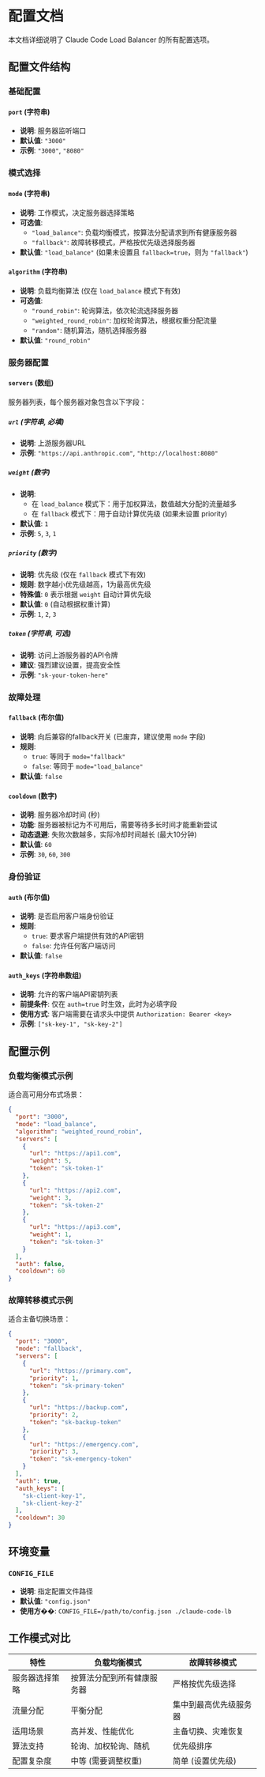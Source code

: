 # 配置文档

本文档详细说明了 Claude Code Load Balancer 的所有配置选项。

## 配置文件结构

### 基础配置

#### `port` (字符串)
- **说明**: 服务器监听端口
- **默认值**: `"3000"`
- **示例**: `"3000"`, `"8080"`

### 模式选择

#### `mode` (字符串)
- **说明**: 工作模式，决定服务器选择策略
- **可选值**:
  - `"load_balance"`: 负载均衡模式，按算法分配请求到所有健康服务器
  - `"fallback"`: 故障转移模式，严格按优先级选择服务器
- **默认值**: `"load_balance"` (如果未设置且 `fallback=true`，则为 `"fallback"`)

#### `algorithm` (字符串)
- **说明**: 负载均衡算法 (仅在 `load_balance` 模式下有效)
- **可选值**:
  - `"round_robin"`: 轮询算法，依次轮流选择服务器
  - `"weighted_round_robin"`: 加权轮询算法，根据权重分配流量
  - `"random"`: 随机算法，随机选择服务器
- **默认值**: `"round_robin"`

### 服务器配置

#### `servers` (数组)
服务器列表，每个服务器对象包含以下字段：

##### `url` (字符串, 必填)
- **说明**: 上游服务器URL
- **示例**: `"https://api.anthropic.com"`, `"http://localhost:8080"`

##### `weight` (数字)
- **说明**: 
  - 在 `load_balance` 模式下：用于加权算法，数值越大分配的流量越多
  - 在 `fallback` 模式下：用于自动计算优先级 (如果未设置 priority)
- **默认值**: `1`
- **示例**: `5`, `3`, `1`

##### `priority` (数字)
- **说明**: 优先级 (仅在 `fallback` 模式下有效)
- **规则**: 数字越小优先级越高，1为最高优先级
- **特殊值**: `0` 表示根据 `weight` 自动计算优先级
- **默认值**: `0` (自动根据权重计算)
- **示例**: `1`, `2`, `3`

##### `token` (字符串, 可选)
- **说明**: 访问上游服务器的API令牌
- **建议**: 强烈建议设置，提高安全性
- **示例**: `"sk-your-token-here"`

### 故障处理

#### `fallback` (布尔值)
- **说明**: 向后兼容的fallback开关 (已废弃，建议使用 `mode` 字段)
- **规则**: 
  - `true`: 等同于 `mode="fallback"`
  - `false`: 等同于 `mode="load_balance"`
- **默认值**: `false`

#### `cooldown` (数字)
- **说明**: 服务器冷却时间 (秒)
- **功能**: 服务器被标记为不可用后，需要等待多长时间才能重新尝试
- **动态退避**: 失败次数越多，实际冷却时间越长 (最大10分钟)
- **默认值**: `60`
- **示例**: `30`, `60`, `300`

### 身份验证

#### `auth` (布尔值)
- **说明**: 是否启用客户端身份验证
- **规则**:
  - `true`: 要求客户端提供有效的API密钥
  - `false`: 允许任何客户端访问
- **默认值**: `false`

#### `auth_keys` (字符串数组)
- **说明**: 允许的客户端API密钥列表
- **前提条件**: 仅在 `auth=true` 时生效，此时为必填字段
- **使用方式**: 客户端需要在请求头中提供 `Authorization: Bearer <key>`
- **示例**: `["sk-key-1", "sk-key-2"]`

## 配置示例

### 负载均衡模式示例
适合高可用分布式场景：

```json
{
  "port": "3000",
  "mode": "load_balance",
  "algorithm": "weighted_round_robin",
  "servers": [
    {
      "url": "https://api1.com",
      "weight": 5,
      "token": "sk-token-1"
    },
    {
      "url": "https://api2.com", 
      "weight": 3,
      "token": "sk-token-2"
    },
    {
      "url": "https://api3.com",
      "weight": 1,
      "token": "sk-token-3"
    }
  ],
  "auth": false,
  "cooldown": 60
}
```

### 故障转移模式示例
适合主备切换场景：

```json
{
  "port": "3000",
  "mode": "fallback",
  "servers": [
    {
      "url": "https://primary.com",
      "priority": 1,
      "token": "sk-primary-token"
    },
    {
      "url": "https://backup.com",
      "priority": 2, 
      "token": "sk-backup-token"
    },
    {
      "url": "https://emergency.com",
      "priority": 3,
      "token": "sk-emergency-token"
    }
  ],
  "auth": true,
  "auth_keys": [
    "sk-client-key-1",
    "sk-client-key-2"
  ],
  "cooldown": 30
}
```

## 环境变量

### `CONFIG_FILE`
- **说明**: 指定配置文件路径
- **默认值**: `"config.json"`
- **使用方��**: `CONFIG_FILE=/path/to/config.json ./claude-code-lb`

## 工作模式对比

| 特性 | 负载均衡模式 | 故障转移模式 |
|------|-------------|-------------|
| 服务器选择策略 | 按算法分配到所有健康服务器 | 严格按优先级选择 |
| 流量分配 | 平衡分配 | 集中到最高优先级服务器 |
| 适用场景 | 高并发、性能优化 | 主备切换、灾难恢复 |
| 算法支持 | 轮询、加权轮询、随机 | 优先级排序 |
| 配置复杂度 | 中等 (需要调整权重) | 简单 (设置优先级) |